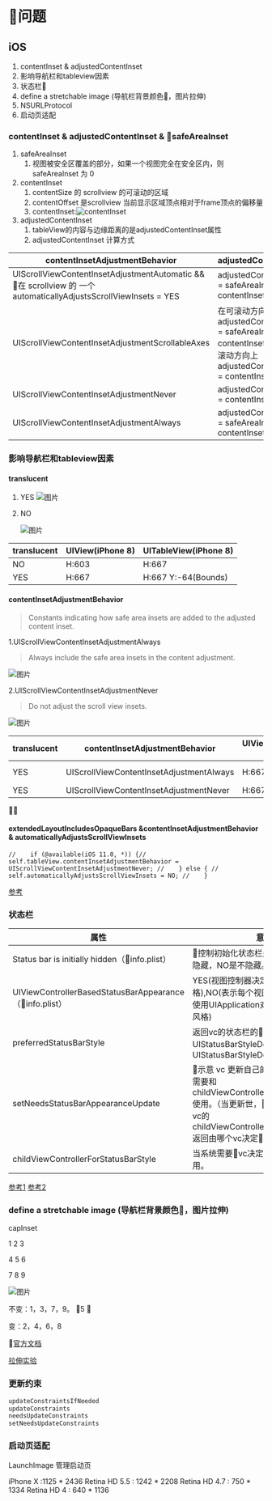 
# 问题

## iOS

1. contentInset & adjustedContentInset
2. 影响导航栏和tableview因素
3. 状态栏
4. define a stretchable image (导航栏背景颜色，图片拉伸)
5. NSURLProtocol
6. 启动页适配

### contentInset & adjustedContentInset & safeAreaInset

1. safeAreaInset
    1. 视图被安全区覆盖的部分，如果一个视图完全在安全区内，则 safeAreaInset 为 0
2. contentInset
    1. contentSize 的 scrollview 的可滚动的区域
    2. contentOffset 是scrollview 当前显示区域顶点相对于frame顶点的偏移量
    3. contentInset:![contentInset](../Sources/contentInsetInScrollview.png)
3. adjustedContentInset
   1. tableView的内容与边缘距离的是adjustedContentInset属性
   2. adjustedContentInset 计算方式

contentInsetAdjustmentBehavior | adjustedContentInset
--- | ---
UIScrollViewContentInsetAdjustmentAutomatic && 在 scrollview 的 一个automaticallyAdjustsScrollViewInsets = YES | adjustedContentInset = safeAreaInset + contentInset
UIScrollViewContentInsetAdjustmentScrollableAxes | 在可滚动方向上adjustedContentInset = safeAreaInset + contentInset，在不可滚动方向上adjustedContentInset = contentInset
UIScrollViewContentInsetAdjustmentNever | adjustedContentInset = contentInset
UIScrollViewContentInsetAdjustmentAlways | adjustedContentInset = safeAreaInset + contentInset

### 影响导航栏和tableview因素

#### translucent

1. YES
    ![图片](../Sources/1530495757.png)
2. NO

    ![图片](../Sources/1530495069.png)

translucent |UIView(iPhone 8) | UITableView(iPhone 8)
--- |--- | ---
NO | H:603 | H:667
YES | H:667 | H:667 Y:-64(Bounds)

#### contentInsetAdjustmentBehavior

> Constants indicating how safe area insets are added to the adjusted content inset.

1.UIScrollViewContentInsetAdjustmentAlways

> Always include the safe area insets in the content adjustment.

![图片](../Sources/1530497559.png)

2.UIScrollViewContentInsetAdjustmentNever

> Do not adjust the scroll view insets.

![图片](../Sources/1530498058.png)

translucent | contentInsetAdjustmentBehavior | UIView(iPhone 8) | UITableView(iPhone 8)
--- |--- | --- | ---
YES | UIScrollViewContentInsetAdjustmentAlways | H:667 | H:667 Y:-64(Bounds)
YES | UIScrollViewContentInsetAdjustmentNever | H:667 | H:667 Y:0(Bounds)
  

#### extendedLayoutIncludesOpaqueBars &contentInsetAdjustmentBehavior &  automaticallyAdjustsScrollViewInsets

``
//    if (@available(iOS 11.0, *)) {//        self.tableView.contentInsetAdjustmentBehavior = UIScrollViewContentInsetAdjustmentNever;
//    } else {
//        self.automaticallyAdjustsScrollViewInsets = NO;
//    }
``

[参考](http://yangzq007.com/2016/10/24/iOS%E6%BB%9A%E5%8A%A8%E8%A7%86%E5%9B%BE%E4%B8%8B%E5%8E%8B%E5%85%A8%E8%A7%A3%E6%9E%90/)

### 状态栏

|属性|意义|
--- | ---
Status bar is initially hidden（info.plist） | 控制初始化状态栏是否隐藏。YES 是隐藏，NO是不隐藏。
UIViewControllerBasedStatusBarAppearance（info.plist） | YES(视图控制器决定了状态栏的风格),NO(表示每个视图控制器必须显式地使用UIApplication对象来设置状态栏的风格)
preferredStatusBarStyle | 返回vc的状态栏的样式  UIStatusBarStyleDefault 或 UIStatusBarStyleDefault
setNeedsStatusBarAppearanceUpdate | 示意 vc 更新自己的status bar。往往需要和 childViewControllerForStatusBarStyle 使用。（当更新世，会调用container vc的childViewControllerForStatusBarStyle 返回由哪个vc决定状态栏的样式）
childViewControllerForStatusBarStyle | 当系统需要vc决定status bar的样式调用。

[参考1](https://www.jianshu.com/p/c0414830aa74)
[参考2](https://www.jianshu.com/p/534054a8c897)

### **define a stretchable image** (导航栏背景颜色，图片拉伸)

capInset

1   2   3

4   5   6

7   8   9

![图片](../../Sources/capInset.jpg)

不变：1，3，7，9。 5 

变：2，4，6，8

[官方文档](https://developer.apple.com/documentation/uikit/uiimage?changes=_3&language=objc)

[拉伸实验](https://www.jianshu.com/p/a577023677c1)

### 更新约束

``` Objective-C
updateConstraintsIfNeeded
updateConstraints
needsUpdateConstraints
setNeedsUpdateConstraints
```

### 启动页适配

LaunchImage 管理启动页

iPhone X :1125 * 2436
Retina HD 5.5 : 1242 * 2208
Retina HD 4.7 : 750 * 1334
Retina HD 4 : 640 * 1136